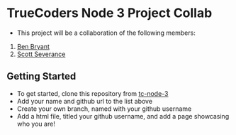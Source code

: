 # TrueCoders Node 3 Project Collab

- This project will be a collaboration of the following members:

1. [Ben Bryant](https://github.com/Bryantellius)
2. [Scott Severance](https://github.com/mssever)

## Getting Started

- To get started, clone this repository from [tc-node-3](https://github.com/Bryantellius/tc-node-3)
- Add your name and github url to the list above
- Create your own branch, named with your github username
- Add a html file, titled your github username, and add a page showcasing who you are!
